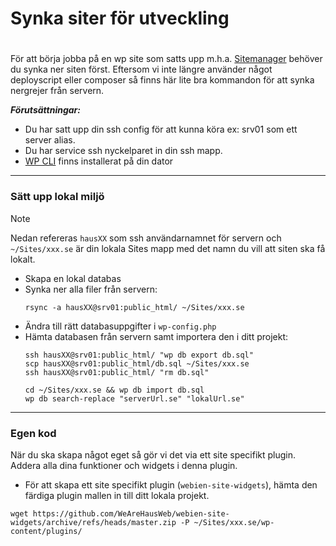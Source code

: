 # Synka siter för utveckling
#
För att börja jobba på en wp site som satts upp m.h.a. [Sitemanager](https://sitemanager.haus.se) behöver du synka ner siten först.
Eftersom vi inte längre använder något deployscript eller composer så finns här lite bra kommandon för att synka nergrejer från servern.


***Förutsättningar:***
- Du har satt upp din ssh config för att kunna köra ex: srv01 som ett server alias.
- Du har service ssh nyckelparet in din ssh mapp.
- [WP CLI](https://formulae.brew.sh/formula/wp-cli) finns installerat på din dator

----

### Sätt upp lokal miljö
> [!NOTE]
> Nedan refereras `hausXX` som ssh användarnamnet för servern och `~/Sites/xxx.se` är din lokala Sites mapp med det namn du vill att siten ska få lokalt.
- Skapa en lokal databas
- Synka ner alla filer från servern:
  ```
  rsync -a hausXX@srv01:public_html/ ~/Sites/xxx.se
  ```
- Ändra till rätt databasuppgifter i `wp-config.php`
- Hämta databasen från servern samt importera den i ditt projekt:
  ```
  ssh hausXX@srv01:public_html/ "wp db export db.sql"
  scp hausXX@srv01:public_html/db.sql ~/Sites/xxx.se
  ssh hausXX@srv01:public_html/ "rm db.sql"

  cd ~/Sites/xxx.se && wp db import db.sql
  wp db search-replace "serverUrl.se" "lokalUrl.se"
  ```

----

### Egen kod
När du ska skapa något eget så gör vi det via ett site specifikt plugin. Addera alla dina funktioner och widgets i denna plugin.
- För att skapa ett site specifikt plugin (`webien-site-widgets`), hämta den färdiga plugin mallen in till ditt lokala projekt.
```
wget https://github.com/WeAreHausWeb/webien-site-widgets/archive/refs/heads/master.zip -P ~/Sites/xxx.se/wp-content/plugins/
```
 
